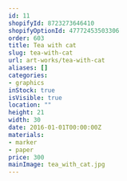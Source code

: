 ```yaml
---
id: 11
shopifyId: 8723273646410
shopifyOptionId: 47772453503306
order: 603
title: Tea with cat
slug: tea-with-cat
url: art-works/tea-with-cat
aliases: []
categories:
- graphics
inStock: true
isVisible: true
location: ""
height: 21
width: 30
date: 2016-01-01T00:00:00Z
materials:
- marker
- paper
price: 300
mainImage: tea_with_cat.jpg
---
```

